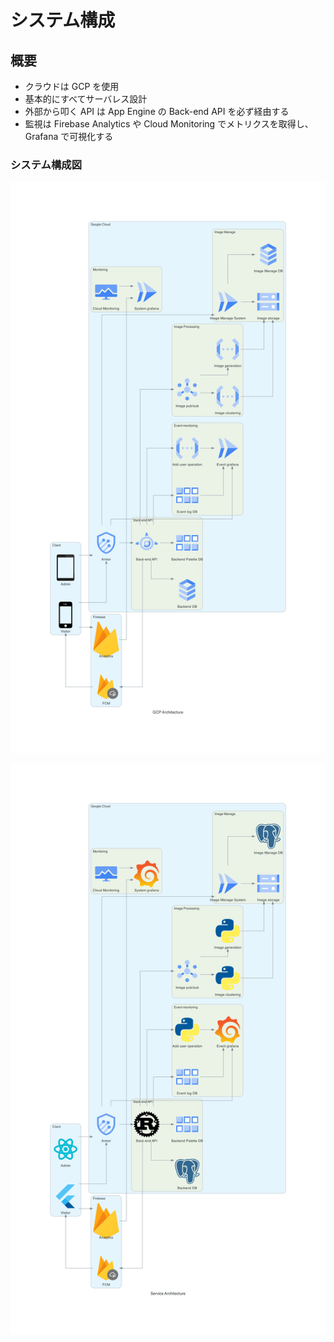 # システム構成

## 概要

- クラウドは GCP を使用
- 基本的にすべてサーバレス設計
- 外部から叩く API は App Engine の Back-end API を必ず経由する
- 監視は Firebase Analytics や Cloud Monitoring でメトリクスを取得し、Grafana で可視化する

### システム構成図

![クラウド構成図](/imgs/gcp_architecture.png)

![サービス構成図](/imgs/service_architecture.png)
